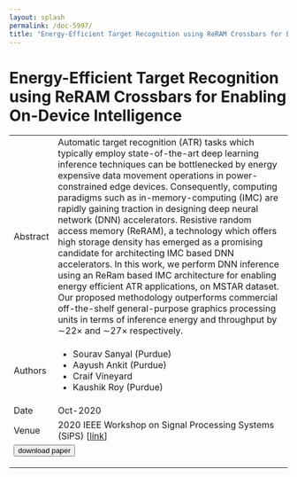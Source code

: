 ```yaml
---
layout: splash
permalink: /doc-5997/
title: "Energy-Efficient Target Recognition using ReRAM Crossbars for Enabling On-Device Intelligence"
---
```


# Energy-Efficient Target Recognition using ReRAM Crossbars for Enabling On-Device Intelligence

<table>
    <tbody>
    <tr>
        <td>Abstract</td>
        <td>Automatic target recognition (ATR) tasks which typically employ state-of-the-art deep learning inference techniques can be bottlenecked by energy expensive data movement operations in power-constrained edge devices. Consequently, computing paradigms such as in-memory-computing (IMC) are rapidly gaining traction in designing deep neural network (DNN) accelerators. Resistive random access memory (ReRAM), a technology which offers high storage density has emerged as a promising candidate for architecting IMC based DNN accelerators. In this work, we perform DNN inference using an ReRam based IMC architecture for enabling energy efficient ATR applications, on MSTAR dataset. Our proposed methodology outperforms commercial off-the-shelf general-purpose graphics processing units in terms of inference energy and throughput by ∼22× and ∼27× respectively.</td>
    </tr>
    <tr>
        <td>Authors</td>
        <td>
            <ul>
                <li>Sourav Sanyal (Purdue)</li>
                <li>Aayush Ankit (Purdue)</li>
                <li>Craif Vineyard</li>
                <li>Kaushik Roy (Purdue)</li>
            </ul>
        </td>
    </tr>
    <tr>
        <td>Date</td>
        <td>Oct-2020</td>
    </tr>
    <tr>
        <td>Venue</td>
        <td>2020 IEEE Workshop on Signal Processing Systems (SiPS) [<a href="https://ieeexplore.ieee.org/document/9195230">link</a>]</td>
    </tr>
        <tr>
            <td colspan="2">
                <form method="get" action="https://ieeexplore.ieee.org/document/9195230">
                    <button type="submit">download paper</button>
                </form>
            </td>
        </tr>
    </tbody>
</table>
